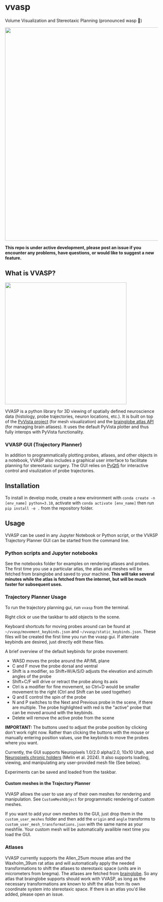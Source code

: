 # vvasp
Volume Visualization and Stereotaxic Planning (pronounced wasp 🐝)

<img src="https://github.com/user-attachments/assets/fd96a55b-4a2f-40a4-9c74-dcc47aac1867" width="700">

__This repo is under active development, please post an issue if you encounter any problems, have questions, or would like to suggest a new feature.__
## What is VVASP?

<img src="https://github.com/user-attachments/assets/61e832fe-675f-4448-8465-44de6aa191a0" width="400">

VVASP is a python library for 3D viewing of spatially defined neuroscience data (histology, probe trajectories, neuron locations, etc.). It is built on top of the [PyVista project](https://github.com/pyvista/pyvista) (for mesh visualization) and the [brainglobe atlas API](https://github.com/brainglobe/brainglobe-atlasapi) (for managing brain atlases). It uses the default PyVista plotter and thus fully interops with PyVista functionality.


### VVASP GUI (Trajectory Planner)
In addition to programmatically plotting probes, atlases, and other objects in a notebook, VVASP also includes a graphical user interface to facilitate planning for stereotaxic surgery. The GUI relies on [PyQt5](https://www.riverbankcomputing.com/software/pyqt/) for interactive control and visulization of probe trajectories.


## Installation
To install in develop mode, create a new environment with ``conda create -n [env_name] python=3.10``, activate with ``conda activate [env_name]`` then run ``pip install -e .`` from the repository folder.

## Usage
VVASP can be used in any Jupyter Notebook or Python script, or the VVASP Trajectory Planner GUI can be started from the command line.
### Python scripts and Jupyter notebooks
See the notebooks folder for examples on rendering atlases and probes. The first time you use a particular atlas, the atlas and meshes will be fetched from brainglobe and saved to your machine. __This will take several minutes while the atlas is fetched from the internet, but will be much faster for subsequent uses.__

### Trajectory Planner Usage
To run the trajectory planning gui, run ``vvasp`` from the terminal.

Right click or use the taskbar to add objects to the scene.

Keyboard shortcuts for moving probes around can be found at `~/vvasp/movement_keybinds.json` and `~/vvasp/static_keybinds.json`. These files will be created the first time you run the vvasp gui. If alternate keybinds are desired, just directly edit these files. 

A brief overview of the default keybinds for probe movement:
- WASD moves the probe around the AP/ML plane
- C and F move the probe dorsal and ventral
- Shift is a modifier, so Shift+W/A/S/D adjusts the elevation and azimuth angles of the probe
- Shift+C/F will drive or retract the probe along its axis
- Ctrl is a modifier for fine movement, so Ctrl+D would be smaller movement to the right (Ctrl and Shift can be used together)
- Q and E control the spin of the probe
- N and P switches to the Next and Previous probe in the scene, if there are multiple. The probe highlighted with red is the "active" probe that can be moved around with the keybinds.
- Delete will remove the active probe from the scene


__IMPORTANT:__ The buttons used to adjust the probe position by clicking don't work right now. Rather than clicking the buttons with the mouse or manually entering position values, use the keybinds to move the probes where you want.

Currently, the GUI supports Neuropixels 1.0/2.0 alpha/2.0, 10x10 Utah, and [Neuropixels chronic holders](https://github.com/spkware/chronic_holder) (Melin et al. 2024). It also supports loading, viewing, and manipulating any user-provided mesh file (See below).

Experiments can be saved and loaded from the taskbar.

#### Custom meshes in the Trajectory Planner
VVASP allows the user to use any of their own meshes for rendering and manipulation. See `CustomMeshObject` for programmatic rendering of custom meshes.

If you want to add your own meshes to the GUI, just drop them in the `custom_user_meshes` folder and then add the `origin` and `angle` transforms to `custom_user_mesh_transformations.json` with the same name as your meshfile. Your custom mesh will be automatically availible next time you load the GUI.

### Atlases
VVASP currently supports the Allen_25um mouse atlas and the Waxholm_39um rat atlas and will automatically apply the needed transformations to shift the atlases to stereotaxic space (units are in micrometers from bregma). The atlases are fetched from [brainglobe](https://github.com/brainglobe/brainglobe-atlasapi). So any atlas that brainglobe supports should work with VVASP, as long as the necessary transformations are known to shift the atlas from its own coordinate system into stereotaxic space. If there is an atlas you'd like added, please open an issue.